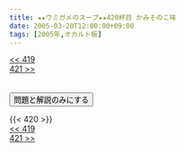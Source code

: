 ```yaml
---
title: ★★ウミガメのスープ★★420杯目 かみそのこ味
date: 2005-03-20T12:00:00+09:00
tags: [2005年,オカルト板]
---
```

<div class="th_left"><a href="../419"><< 419</a></div>
<div class="th_right"><a href="../421">421 >></a></div>
<br><br>
<script src="../../js/cupsoup.js"></script>
<form>
<input type="button" value="問題と解説のみにする" onClick="toggleCupsoup()">
</form>
{{< 420 >}}
<div class="th_left"><a href="../419"><< 419</a></div>
<div class="th_right"><a href="../421">421 >></a></div>